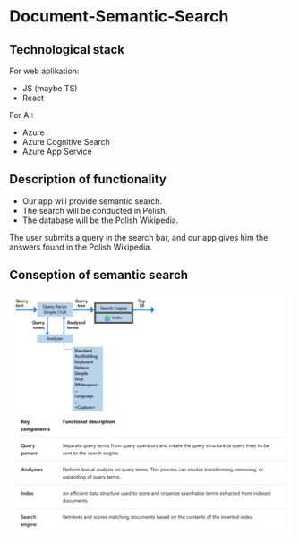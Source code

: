 # Document-Semantic-Search


## Technological stack

For web aplikation: 

- JS (maybe TS)
- React

For AI: 

- Azure
- Azure Cognitive Search
- Azure App Service


## Description of functionality

* Our app will provide semantic search. 
* The search will be conducted in Polish. 
* The database will be the Polish Wikipedia.

The user submits a query in the search bar, and our app gives him the answers found in the Polish Wikipedia.

## Conseption of semantic search 

![Conseption](https://github.com/VladStarostenko/Document-Semantic-Search/blob/main/Conseption.png)
